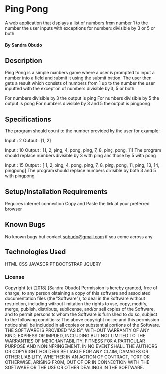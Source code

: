 # Ping Pong
A web application that displays a list of numbers from number 1 to the number the user inputs with exceptions for numbers divisible by 3 or 5 or both.

#### By Sandra Obudo

## Description
Ping Pong is a simple numbers game where a user is prompted to input a number into a field and submit it using the submit button. The user then gets a result which consists of numbers from 1 up to the number the user inputted with the exception of numbers divisible by 3, 5 or both.

For numbers divisible by 3 the output is ping
For numbers divisible by 5 the output is pong
For numbers divisible by 3 and 5 the output is pingpong

## Specifications
The program should count to the number provided by the user for example:

Input : 2
Output : [1, 2]

Input : 10
Output : [1, 2, ping, 4, pong, ping, 7, 8, ping, pong, 11]
The program should replace numbers divisible by 3 with ping and those by 5 with pong

Input : 15
Output : [ 1, 2, ping, 4, pong, ping, 7, 8, ping, pong, 11, ping, 13, 14, pingpong]
The program should replace numbers divisible by both 3 and 5 with pingpong


## Setup/Installation Requirements
Requires internet connection
Copy and Paste the link at your preferred browser

## Known Bugs
No known bugs but contact sobudo@gmail.com if you come across any

## Technologies Used
HTML
CSS
JAVASCRIPT
BOOTSTRAP
JQUERY

### License
Copyright (c) [2018] [Sandra Obudo]
Permission is hereby granted, free of charge, to any person obtaining a copy of this software and associated documentation files (the "Software"), to deal in the Software without restriction, including without limitation the rights
to use, copy, modify, merge, publish, distribute, sublicense, and/or sell copies of the Software, and to permit persons to whom the Software is furnished to do so, subject to the following conditions:
The above copyright notice and this permission notice shall be included in all copies or substantial portions of the Software.
THE SOFTWARE IS PROVIDED "AS IS", WITHOUT WARRANTY OF ANY KIND, EXPRESS OR IMPLIED, INCLUDING BUT NOT LIMITED TO THE WARRANTIES OF MERCHANTABILITY, FITNESS FOR A PARTICULAR PURPOSE AND NONINFRINGEMENT. IN NO EVENT SHALL THE AUTHORS OR COPYRIGHT HOLDERS BE LIABLE FOR ANY CLAIM, DAMAGES OR OTHER LIABILITY, WHETHER IN AN ACTION OF CONTRACT, TORT OR OTHERWISE, ARISING FROM, OUT OF OR IN CONNECTION WITH THE SOFTWARE OR THE USE OR OTHER DEALINGS IN THE SOFTWARE.
